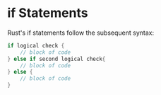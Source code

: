 # if Statements

Rust's if statements follow the subsequent syntax:
``` rust
if logical check {
    // block of code
} else if second logical check{
    // block of code
} else {
    // block of code
}
```